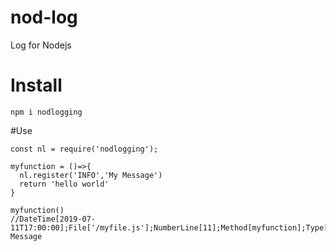 # nod-log

Log for Nodejs

# Install

`npm i nodlogging`

#Use

```
const nl = require('nodlogging');

myfunction = ()=>{
  nl.register('INFO','My Message')
  return 'hello world'
}

myfunction()
//DateTime[2019-07-11T17:00:00];File['/myfile.js'];NumberLine[11];Method[myfunction];Type[INFO];My Message

```
